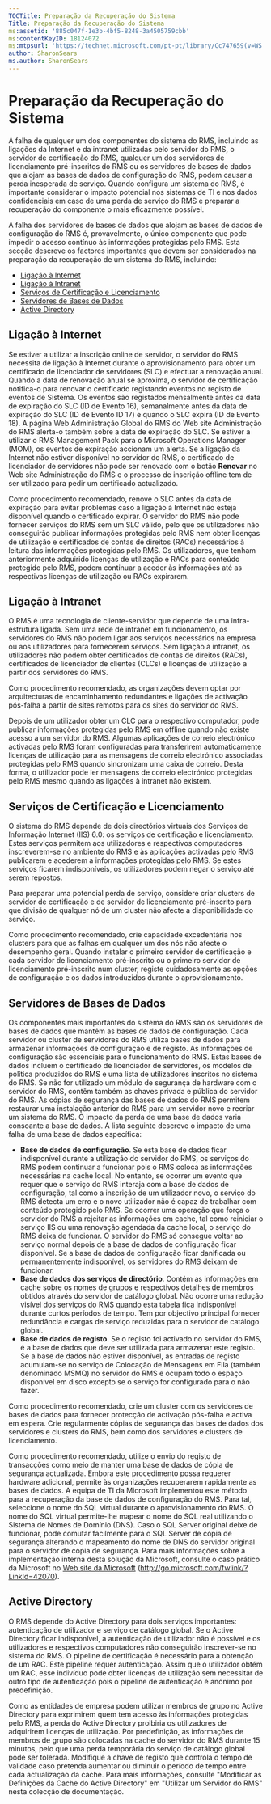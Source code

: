 ```yaml
---
TOCTitle: Preparação da Recuperação do Sistema
Title: Preparação da Recuperação do Sistema
ms:assetid: '885c047f-1e3b-4bf5-8248-3a4505759cbb'
ms:contentKeyID: 18124072
ms:mtpsurl: 'https://technet.microsoft.com/pt-pt/library/Cc747659(v=WS.10)'
author: SharonSears
ms.author: SharonSears
---
```


Preparação da Recuperação do Sistema
====================================

A falha de qualquer um dos componentes do sistema do RMS, incluindo as ligações da Internet e da intranet utilizadas pelo servidor do RMS, o servidor de certificação do RMS, qualquer um dos servidores de licenciamento pré-inscritos do RMS ou os servidores de bases de dados que alojam as bases de dados de configuração do RMS, podem causar a perda inesperada de serviço. Quando configura um sistema do RMS, é importante considerar o impacto potencial nos sistemas de TI e nos dados confidenciais em caso de uma perda de serviço do RMS e preparar a recuperação do componente o mais eficazmente possível.

A falha dos servidores de bases de dados que alojam as bases de dados de configuração do RMS é, provavelmente, o único componente que pode impedir o acesso contínuo às informações protegidas pelo RMS. Esta secção descreve os factores importantes que devem ser considerados na preparação da recuperação de um sistema do RMS, incluindo:

-   [Ligação à Internet](#bkmk_1)
-   [Ligação à Intranet](#bkmk_2)
-   [Serviços de Certificação e Licenciamento](#bkmk_3)
-   [Servidores de Bases de Dados](#bkmk_4)
-   [Active Directory](#bkmk_5)

<span id="BKMK_1"></span>
Ligação à Internet
------------------

Se estiver a utilizar a inscrição online de servidor, o servidor do RMS necessita de ligação à Internet durante o aprovisionamento para obter um certificado de licenciador de servidores (SLC) e efectuar a renovação anual. Quando a data de renovação anual se aproxima, o servidor de certificação notifica-o para renovar o certificado registando eventos no registo de eventos de Sistema. Os eventos são registados mensalmente antes da data de expiração do SLC (ID de Evento 16), semanalmente antes da data de expiração do SLC (ID de Evento ID 17) e quando o SLC expira (ID de Evento 18). A página Web Administração Global do RMS do Web site Administração do RMS alerta-o também sobre a data de expiração do SLC. Se estiver a utilizar o RMS Management Pack para o Microsoft Operations Manager (MOM), os eventos de expiração accionam um alerta. Se a ligação da Internet não estiver disponível no servidor do RMS, o certificado de licenciador de servidores não pode ser renovado com o botão **Renovar** no Web site Administração do RMS e o processo de inscrição offline tem de ser utilizado para pedir um certificado actualizado.

Como procedimento recomendado, renove o SLC antes da data de expiração para evitar problemas caso a ligação à Internet não esteja disponível quando o certificado expirar. O servidor do RMS não pode fornecer serviços do RMS sem um SLC válido, pelo que os utilizadores não conseguirão publicar informações protegidas pelo RMS nem obter licenças de utilização e certificados de contas de direitos (RACs) necessários à leitura das informações protegidas pelo RMS. Os utilizadores, que tenham anteriormente adquirido licenças de utilização e RACs para conteúdo protegido pelo RMS, podem continuar a aceder às informações até as respectivas licenças de utilização ou RACs expirarem.

<span id="BKMK_2"></span>
Ligação à Intranet
------------------

O RMS é uma tecnologia de cliente-servidor que depende de uma infra-estrutura ligada. Sem uma rede de intranet em funcionamento, os servidores do RMS não podem ligar aos serviços necessários na empresa ou aos utilizadores para fornecerem serviços. Sem ligação à intranet, os utilizadores não podem obter certificados de contas de direitos (RACs), certificados de licenciador de clientes (CLCs) e licenças de utilização a partir dos servidores do RMS.

Como procedimento recomendado, as organizações devem optar por arquitecturas de encaminhamento redundantes e ligações de activação pós-falha a partir de sites remotos para os sites do servidor do RMS.

Depois de um utilizador obter um CLC para o respectivo computador, pode publicar informações protegidas pelo RMS em offline quando não existe acesso a um servidor do RMS. Algumas aplicações de correio electrónico activadas pelo RMS foram configuradas para transferirem automaticamente licenças de utilização para as mensagens de correio electrónico associadas protegidas pelo RMS quando sincronizam uma caixa de correio. Desta forma, o utilizador pode ler mensagens de correio electrónico protegidas pelo RMS mesmo quando as ligações à intranet não existem.

<span id="BKMK_3"></span>
Serviços de Certificação e Licenciamento
----------------------------------------

O sistema do RMS depende de dois directórios virtuais dos Serviços de Informação Internet (IIS) 6.0: os serviços de certificação e licenciamento. Estes serviços permitem aos utilizadores e respectivos computadores inscreverem-se no ambiente do RMS e às aplicações activadas pelo RMS publicarem e acederem a informações protegidas pelo RMS. Se estes serviços ficarem indisponíveis, os utilizadores podem negar o serviço até serem repostos.

Para preparar uma potencial perda de serviço, considere criar clusters de servidor de certificação e de servidor de licenciamento pré-inscrito para que divisão de qualquer nó de um cluster não afecte a disponibilidade do serviço.

Como procedimento recomendado, crie capacidade excedentária nos clusters para que as falhas em qualquer um dos nós não afecte o desempenho geral. Quando instalar o primeiro servidor de certificação e cada servidor de licenciamento pré-inscrito ou o primeiro servidor de licenciamento pré-inscrito num cluster, registe cuidadosamente as opções de configuração e os dados introduzidos durante o aprovisionamento.

<span id="BKMK_4"></span>
Servidores de Bases de Dados
----------------------------

Os componentes mais importantes do sistema do RMS são os servidores de bases de dados que mantêm as bases de dados de configuração. Cada servidor ou cluster de servidores do RMS utiliza bases de dados para armazenar informações de configuração e de registo. As informações de configuração são essenciais para o funcionamento do RMS. Estas bases de dados incluem o certificado de licenciador de servidores, os modelos de política produzidos do RMS e uma lista de utilizadores inscritos no sistema do RMS. Se não for utilizado um módulo de segurança de hardware com o servidor do RMS, contêm também as chaves privada e pública do servidor do RMS. As cópias de segurança das bases de dados do RMS permitem restaurar uma instalação anterior do RMS para um servidor novo e recriar um sistema do RMS. O impacto da perda de uma base de dados varia consoante a base de dados. A lista seguinte descreve o impacto de uma falha de uma base de dados específica:

-   **Base de dados de configuração**. Se esta base de dados ficar indisponível durante a utilização do servidor do RMS, os serviços do RMS podem continuar a funcionar pois o RMS coloca as informações necessárias na cache local. No entanto, se ocorrer um evento que requer que o serviço do RMS interaja com a base de dados de configuração, tal como a inscrição de um utilizador novo, o serviço do RMS detecta um erro e o novo utilizador não é capaz de trabalhar com conteúdo protegido pelo RMS. Se ocorrer uma operação que força o servidor do RMS a rejeitar as informações em cache, tal como reiniciar o serviço IIS ou uma renovação agendada da cache local, o serviço do RMS deixa de funcionar. O servidor do RMS só consegue voltar ao serviço normal depois de a base de dados de configuração ficar disponível.
    Se a base de dados de configuração ficar danificada ou permanentemente indisponível, os servidores do RMS deixam de funcionar.
-   **Base de dados dos serviços de directório**. Contém as informações em cache sobre os nomes de grupos e respectivos detalhes de membros obtidos através do servidor de catálogo global. Não ocorre uma redução visível dos serviços do RMS quando esta tabela fica indisponível durante curtos períodos de tempo. Tem por objectivo principal fornecer redundância e cargas de serviço reduzidas para o servidor de catálogo global.
-   **Base de dados de registo**. Se o registo foi activado no servidor do RMS, é a base de dados que deve ser utilizada para armazenar este registo. Se a base de dados não estiver disponível, as entradas de registo acumulam-se no serviço de Colocação de Mensagens em Fila (também denominado MSMQ) no servidor do RMS e ocupam todo o espaço disponível em disco excepto se o serviço for configurado para o não fazer.

Como procedimento recomendado, crie um cluster com os servidores de bases de dados para fornecer protecção de activação pós-falha e activa em espera. Crie regularmente cópias de segurança das bases de dados dos servidores e clusters do RMS, bem como dos servidores e clusters de licenciamento.

Como procedimento recomendado, utilize o envio do registo de transacções como meio de manter uma base de dados de cópia de segurança actualizada. Embora este procedimento possa requerer hardware adicional, permite às organizações recuperarem rapidamente as bases de dados. A equipa de TI da Microsoft implementou este método para a recuperação da base de dados de configuração do RMS. Para tal, seleccione o nome do SQL virtual durante o aprovisionamento do RMS. O nome do SQL virtual permite-lhe mapear o nome do SQL real utilizando o Sistema de Nomes de Domínio (DNS). Caso o SQL Server original deixe de funcionar, pode comutar facilmente para o SQL Server de cópia de segurança alterando o mapeamento do nome de DNS do servidor original para o servidor de cópia de segurança. Para mais informações sobre a implementação interna desta solução da Microsoft, consulte o caso prático da Microsoft no [Web site da Microsoft](http://go.microsoft.com/fwlink/?linkid=42070) (http://go.microsoft.com/fwlink/?LinkId=42070).

<span id="BKMK_5"></span>
Active Directory
----------------

O RMS depende do Active Directory para dois serviços importantes: autenticação de utilizador e serviço de catálogo global. Se o Active Directory ficar indisponível, a autenticação de utilizador não é possível e os utilizadores e respectivos computadores não conseguirão inscrever-se no sistema do RMS. O pipeline de certificação é necessário para a obtenção de um RAC. Este pipeline requer autenticação. Assim que o utilizador obtém um RAC, esse indivíduo pode obter licenças de utilização sem necessitar de outro tipo de autenticação pois o pipeline de autenticação é anónimo por predefinição.

Como as entidades de empresa podem utilizar membros de grupo no Active Directory para exprimirem quem tem acesso às informações protegidas pelo RMS, a perda do Active Directory proibiria os utilizadores de adquirirem licenças de utilização. Por predefinição, as informações de membros de grupo são colocadas na cache do servidor do RMS durante 15 minutos, pelo que uma perda temporária do serviço de catálogo global pode ser tolerada. Modifique a chave de registo que controla o tempo de validade caso pretenda aumentar ou diminuir o período de tempo entre cada actualização da cache. Para mais informações, consulte "Modificar as Definições da Cache do Active Directory" em "Utilizar um Servidor do RMS" nesta colecção de documentação.
